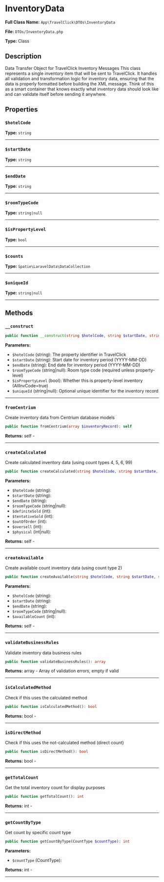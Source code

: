 # InventoryData

**Full Class Name:** `App\TravelClick\DTOs\InventoryData`

**File:** `DTOs/InventoryData.php`

**Type:** Class

## Description

Data Transfer Object for TravelClick Inventory Messages
This class represents a single inventory item that will be sent to TravelClick.
It handles all validation and transformation logic for inventory data, ensuring
that the data is properly formatted before building the XML message.
Think of this as a smart container that knows exactly what inventory data
should look like and can validate itself before sending it anywhere.

## Properties

### `$hotelCode`

**Type:** `string`

---

### `$startDate`

**Type:** `string`

---

### `$endDate`

**Type:** `string`

---

### `$roomTypeCode`

**Type:** `string|null`

---

### `$isPropertyLevel`

**Type:** `bool`

---

### `$counts`

**Type:** `Spatie\LaravelData\DataCollection`

---

### `$uniqueId`

**Type:** `string|null`

---

## Methods

### `__construct`

```php
public function __construct(string $hotelCode, string $startDate, string $endDate, string|null $roomTypeCode, bool $isPropertyLevel, Spatie\LaravelData\DataCollection $counts, string|null $uniqueId = null)
```

**Parameters:**

- `$hotelCode` (string): The property identifier in TravelClick
- `$startDate` (string): Start date for inventory period (YYYY-MM-DD)
- `$endDate` (string): End date for inventory period (YYYY-MM-DD)
- `$roomTypeCode` (string|null): Room type code (required unless property-level)
- `$isPropertyLevel` (bool): Whether this is property-level inventory (AllInvCode=true)
- `$uniqueId` (string|null): Optional unique identifier for the inventory record

---

### `fromCentrium`

Create inventory data from Centrium database models

```php
public function fromCentrium(array $inventoryRecord): self
```

**Returns:** self - 

---

### `createCalculated`

Create calculated inventory data (using count types 4, 5, 6, 99)

```php
public function createCalculated(string $hotelCode, string $startDate, string $endDate, string|null $roomTypeCode = null, int $definiteSold = 0, int $tentativeSold = 0, int $outOfOrder = 0, int $oversell = 0, int|null $physical = null): self
```

**Parameters:**

- `$hotelCode` (string): 
- `$startDate` (string): 
- `$endDate` (string): 
- `$roomTypeCode` (string|null): 
- `$definiteSold` (int): 
- `$tentativeSold` (int): 
- `$outOfOrder` (int): 
- `$oversell` (int): 
- `$physical` (int|null): 

**Returns:** self - 

---

### `createAvailable`

Create available count inventory data (using count type 2)

```php
public function createAvailable(string $hotelCode, string $startDate, string $endDate, string|null $roomTypeCode = null, int $availableCount = 0): self
```

**Parameters:**

- `$hotelCode` (string): 
- `$startDate` (string): 
- `$endDate` (string): 
- `$roomTypeCode` (string|null): 
- `$availableCount` (int): 

**Returns:** self - 

---

### `validateBusinessRules`

Validate inventory data business rules

```php
public function validateBusinessRules(): array
```

**Returns:** array<string> - Array of validation errors, empty if valid

---

### `isCalculatedMethod`

Check if this uses the calculated method

```php
public function isCalculatedMethod(): bool
```

**Returns:** bool - 

---

### `isDirectMethod`

Check if this uses the not-calculated method (direct count)

```php
public function isDirectMethod(): bool
```

**Returns:** bool - 

---

### `getTotalCount`

Get the total inventory count for display purposes

```php
public function getTotalCount(): int
```

**Returns:** int - 

---

### `getCountByType`

Get count by specific count type

```php
public function getCountByType(CountType $countType): int
```

**Parameters:**

- `$countType` (CountType): 

**Returns:** int - 

---

